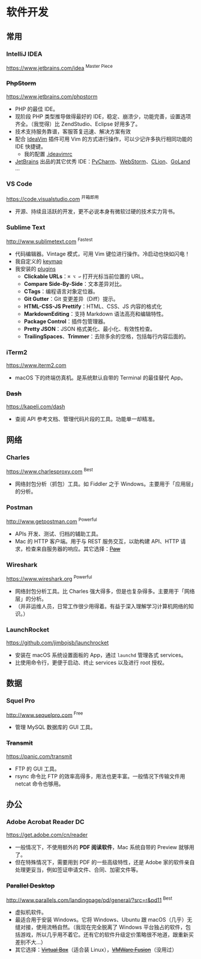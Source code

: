 # 软件开发

## 常用

### IntelliJ IDEA

https://www.jetbrains.com/idea <sup>Master Piece</sup>

### ~~PhpStorm~~

https://www.jetbrains.com/phpstorm

- PHP 的最佳 IDE。
- 现阶段 PHP 类型推导做得最好的 IDE，稳定、崩溃少，功能完善，设置选项齐全。（我觉得）比 ZendStudio、Eclipse 好用多了。
- 技术支持服务靠谱，客服答复迅速、解决方案有效
- 配合 [IdeaVim](https://plugins.jetbrains.com/plugin/164?pr=idea) 插件可用 Vim 的方式进行操作，可以少记许多执行相同功能的 IDE 快捷键。
    - 我的配置 [.ideavimrc](https://github.com/IceHe/mac-conf/blob/master/.ideavimrc)
- [JetBrains](https://www.jetbrains.com/products.html) 出品的其它优秀 IDE：[PyCharm](https://www.jetbrains.com/pycharm/)、[WebStorm](https://www.jetbrains.com/webstorm/)、[CLion](https://www.jetbrains.com/clion/)、[GoLand](https://www.jetbrains.com/go/) …

### VS Code

https://code.visualstudio.com <sup>开箱即用</sup>

- 开源、持续且活跃的开发，更不必说本身有微软过硬的技术实力背书。

<!-- - 我自定义的 [configs]() -->
<!-- - 我安装的 [plugins]() -->

### Sublime Text

http://www.sublimetext.com <sup>Fastest</sup>

- 代码编辑器。Vintage 模式，可用 Vim 键位进行操作。冷启动也快如闪电！
- 我自定义的 [keymap](https://github.com/IceHe/mac-conf/blob/master/.config/sublime/)
- 我安装的 [plugins](https://github.com/IceHe/mac-conf/blob/master/.config/sublime/Package%20Control.sublime-settings)
    - **Clickable URLs**：`⌘ ⌥ ↩` 打开光标当前位置的 URL。
    - **Compare Side-By-Side**：文本差异对比。
    - **CTags**：编程语言对象定位器。
    - **Git Gutter**：Git 变更差异（Diff）提示。
    - **HTML-CSS-JS Prettify**：HTML、CSS、JS 内容的格式化
    - **MarkdownEditing**：支持 Markdown 语法高亮和编辑特性。
    - **Package Control**：插件包管理器。
    - **Pretty JSON**：JSON 格式美化、最小化、有效性检查。
    - **TrailingSpaces**、**Trimmer**：去除多余的空格，包括每行内容后面的。

### iTerm2

https://www.iterm2.com

- macOS 下的终端仿真机。是系统默认自带的 Terminal 的最佳替代 App。

### ~~Dash~~

https://kapeli.com/dash

- 查阅 API 参考文档、管理代码片段的工具。功能单一却精准。

## 网络

### Charles

https://www.charlesproxy.com <sup>Best</sup>

- 网络封包分析（抓包）工具。如 Fiddler 之于 Windows。主要用于「应用层」的分析。

### Postman

http://www.getpostman.com <sup>Powerful</sup>

- APIs 开发、测试、归档的辅助工具。
- Mac 的 HTTP 客户端。用于与 REST 服务交互，以助构建 API、HTTP 请求，检查来自服务器的响应。其它选择：[~~Paw~~](https://paw.cloud/)

### Wireshark

https://www.wireshark.org <sup>Powerful</sup>

- 网络封包分析工具。比 Charles 强大得多，但是也复杂得多。主要用于「网络层」的分析。
- （并非运维人员，日常工作很少用得着。有益于深入理解学习计算机网络的知识。）

### LaunchRocket

https://github.com/jimbojsb/launchrocket

- 安装在 macOS 系统设置面板的 App，通过 `launchd` 管理各式 services。
- 比使用命令行，更便于启动、终止 services 以及进行 root 授权。

## 数据

### Squel Pro

http://www.sequelpro.com <sup>Free</sup>

- 管理 MySQL 数据库的 GUI 工具。

### ~~Transmit~~

https://panic.com/transmit

- FTP 的 GUI 工具。
- rsync 命令比 FTP 的效率高得多，用法也更丰富。一般情况下传输文件用 netcat 命令也够用。

## 办公

### Adobe Acrobat Reader DC

https://get.adobe.com/cn/reader

- 一般情况下，不使用额外的 **PDF 阅读软件**，Mac 系统自带的 Preview 就够用了。
- 但在特殊情况下，需要用到 PDF 的一些高级特性，还是 Adobe 家的软件亲自处理更妥当，例如签证申请文件、合同、加密文件等。

### ~~Parallel Desktop~~

http://www.parallels.com/landingpage/pd/general/?src=r&pd11 <sup>Best</sup>

- 虚拟机软件。
- 最适合用于安装 Windows。它将 Windows、Ubuntu 跟 macOS（几乎）无缝对接，使用流畅自然。（我现在完全脱离了 Windows 平台独占的软件，包括游戏，所以几乎用不着它。还有它的软件升级定价策略很不地道，跟重新买差别不大…）
- 其它选择：[~~Virtual Box~~](https://www.virtualbox.org/)（适合装 Linux），[~~VMWare Fusion~~](http://www.vmware.com/products/fusion.html)（没用过）
